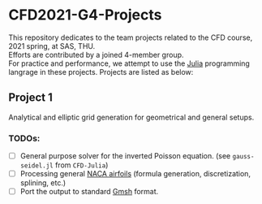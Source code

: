 # CFD2021-G4-Projects

This repository dedicates to the team projects
related to the CFD course, 2021 spring, at SAS, THU.  
Efforts are contributed by a joined 4-member group.  
For practice and performance, we attempt to use the
[Julia](https://julialang.org) programming langrage in these projects.
Projects are listed as below:

## Project 1

Analytical and elliptic grid generation
for geometrical and general setups.

### TODOs:
- [ ] General purpose solver for the inverted Poisson equation. (see ``gauss-seidel.jl`` from ``CFD-Julia``)
- [ ] Processing general [NACA airfoils](https://en.wikipedia.org/wiki/NACA_airfoil)
      (formula generation, discretization, splining, etc.)
- [ ] Port the output to standard [Gmsh](http://gmsh.info) format.